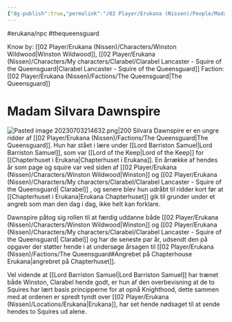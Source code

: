 ```yaml
---
{"dg-publish":true,"permalink":"/02 Player/Erukana (Nissen)/People/Madam Silvara Dawnspire/"}
---
```


#erukana/npc  #thequeensguard 

Know by: [[02 Player/Erukana (Nissen)/Characters/Winston Wildwood\|Winston Wildwood]], [[02 Player/Erukana (Nissen)/Characters/My characters/Clarabel/Clarabel Lancaster - Squire of the Queensguard\|Clarabel Lancaster - Squire of the Queensguard]]
Faction: [[02 Player/Erukana (Nissen)/Factions/The Queensguard\|The Queensguard]]

# Madam Silvara Dawnspire 
![Pasted image 20230703214632.png|200](/img/user/10%20Attachments/Pasted%20image%2020230703214632.png)
Silvara Dawnspire er en ungre ridder af [[02 Player/Erukana (Nissen)/Factions/The Queensguard\|The Queensguard]]. Hun har stået i lære under [[Lord Barriston Samuel\|Lord Barriston Samuel]], som var [[Lord of the Keep\|Lord of the Keep]] for [[Chapterhuset i Erukana\|Chapterhuset i Erukana]]. En årrække af hendes år som page og squire var ved siden af [[02 Player/Erukana (Nissen)/Characters/Winston Wildwood\|Winston]] og [[02 Player/Erukana (Nissen)/Characters/My characters/Clarabel/Clarabel Lancaster - Squire of the Queensguard\| Clarabel]] , og senere blev hun udråbt til ridder kort før at [[Chapterhuset i Erukana\|Erukana Chapterhuset]] gik til grunder under et angreb som man den dag i dag, ikke helt kan forklare. 

Dawnspire påtog sig rollen til at færdig uddanne både [[02 Player/Erukana (Nissen)/Characters/Winston Wildwood\|Winston]] og [[02 Player/Erukana (Nissen)/Characters/My characters/Clarabel/Clarabel Lancaster - Squire of the Queensguard\| Clarabel]] og har de seneste par år, udsendt den på opgaver der støtter hende i at undersøge årsagen til [[02 Player/Erukana (Nissen)/Factions/The Queensguard#Angrebet på Chapterhouse Erukana\|angrebret på Chapterhuset]]. 

Vel vidende at [[Lord Barriston Samuel\|Lord Barriston Samuel]] har trænet både Winston, Clarabel hende godt, er hun af den overbevisning at de to Squires har lært basis principperne for at opnå Knighthood, dette sammen med at ordenen er spredt tyndt over [[02 Player/Erukana (Nissen)/Locations/Erukana\|Erukana]], har set hende nødsaget til at sende hendes to Squires ud alene.